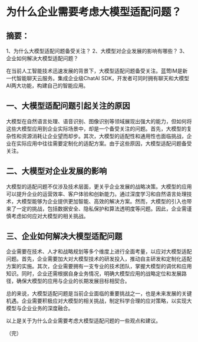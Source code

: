 # 为什么企业需要考虑大模型适配问题？

## 摘要：

1、为什么大模型适配问题备受关注？
2、大模型对企业发展的影响有哪些？
3、企业如何解决大模型适配问题？

在当前人工智能技术迅速发展的背景下，大模型适配问题备受关注。蓝莺IM是新一代智能聊天云服务。集成企业级ChatAI SDK，开发者可同时拥有聊天和大模型AI两大功能，构建自己的智能应用。

## 一、大模型适配问题引起关注的原因

大模型在自然语言处理、语音识别、图像识别等领域展现出强大的能力，但如何将这些大模型应用到企业实际场景中，却是一个备受关注的问题。首先，大模型的复杂性和资源消耗让企业望而却步。其次，大模型的适配性和通用性也面临挑战，企业在实际应用中往往需要定制化的适配方案。由于这些原因，大模型适配问题备受关注。

## 二、大模型对企业发展的影响

大模型的适配问题不仅涉及技术层面，更关乎企业发展的战略决策。大模型的应用可以提升企业的运营效率、客户体验和创新能力。通过深度学习和自然语言处理技术，大模型能够为企业提供更加智能、高效的解决方案。然而，大模型的引入也带来了一定的挑战，包括数据安全、隐私保护和算法透明度等问题。因此，企业需谨慎考虑如何应对大模型的相关挑战。

## 三、企业如何解决大模型适配问题

企业需要在技术、人才和战略规划等多个维度上进行全面考量，以应对大模型适配问题。首先，企业需要加大对大模型技术的研发投入，推动自主研发和定制化适配方案的实施。其次，企业需要拥有一支专业的技术团队，掌握大模型的调优和应用知识。同时，企业还需根据自身业务情况，明确大模型应用的战略定位和发展路径，确保大模型的应用与企业的长期发展目标相契合。

总的来说，大模型适配问题是当前企业面临的重要挑战之一，也是未来发展的关键机遇。企业需要积极应对大模型的相关挑战，制定科学合理的应对策略，以实现大模型与企业业务的深度融合。

以上是关于为什么企业需要考虑大模型适配问题的一些观点和建议。

（完）